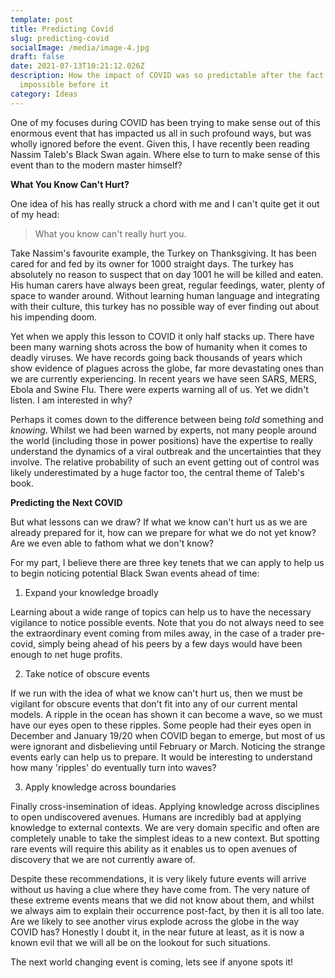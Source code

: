```yaml
---
template: post
title: Predicting Covid
slug: predicting-covid
socialImage: /media/image-4.jpg
draft: false
date: 2021-07-13T10:21:12.026Z
description: How the impact of COVID was so predictable after the fact and so
  impossible before it
category: Ideas
---
```

One of my focuses during COVID has been trying to make sense out of this enormous event that has impacted us all in such profound ways, but was wholly ignored before the event. Given this, I have recently been reading Nassim Taleb's Black Swan again. Where else to turn to make sense of this event than to the modern master himself? 

**What You Know Can't Hurt?**

One idea of his has really struck a chord with me and I can't quite get it out of my head: 

> What you know can't really hurt you.

Take Nassim's favourite example, the Turkey on Thanksgiving. It has been cared for and fed by its owner for 1000 straight days. The turkey has absolutely no reason to suspect that on day 1001 he will be killed and eaten. His human carers have always been great, regular feedings, water, plenty of space to wander around. Without learning human language and integrating with their culture, this turkey has no possible way of ever finding out about his impending doom. 

Yet when we apply this lesson to COVID it only half stacks up. There have been many warning shots across the bow of humanity when it comes to deadly viruses. We have records going back thousands of years which show evidence of plagues across the globe, far more devastating ones than we are currently experiencing. In recent years we have seen SARS, MERS, Ebola and Swine Flu. There were experts warning all of us. Yet we didn't listen. I am interested in why?

Perhaps it comes down to the difference between being *told* something and *knowing*. Whilst we had been warned by experts, not many people around the world (including those in power positions) have the expertise to really understand the dynamics of a viral outbreak and the uncertainties that they involve. The relative probability of such an event getting out of control was likely underestimated by a huge factor too, the central theme of Taleb's book. 

**Predicting the Next COVID**

But what lessons can we draw? If what we know can't hurt us as we are already prepared for it, how can we prepare for what we do not yet know? Are we even able to fathom what we don't know? 

For my part, I believe there are three key tenets that we can apply to help us to begin noticing potential Black Swan events ahead of time: 

1. Expand your knowledge broadly

Learning about a wide range of topics can help us to have the necessary vigilance to notice possible events. Note that you do not always need to see the extraordinary event coming from miles away, in the case of a trader pre-covid, simply being ahead of his peers by a few days would have been enough to net huge profits. 

2. Take notice of obscure events

If we run with the idea of what we know can't hurt us, then we must be vigilant for obscure events that don't fit into any of our current mental models. A ripple in the ocean has shown it can become a wave, so we must have our eyes open to these ripples. Some people had their eyes open in December and January 19/20 when COVID began to emerge, but most of us were ignorant and disbelieving until February or March. Noticing the strange events early can help us to prepare. It would be interesting to understand how many 'ripples' do eventually turn into waves?

3. Apply knowledge across boundaries 

Finally cross-insemination of ideas. Applying knowledge across disciplines to open undiscovered avenues. Humans are incredibly bad at applying knowledge to external contexts. We are very domain specific and often are completely unable to take the simplest ideas to a new context. But spotting rare events will require this ability as it enables us to open avenues of discovery that we are not currently aware of. 

Despite these recommendations, it is very likely future events will arrive without us having a clue where they have come from. The very nature of these extreme events means that we did not know about them, and whilst we always aim to explain their occurrence post-fact, by then it is all too late. Are we likely to see another virus explode across the globe in the way COVID has? Honestly I doubt it, in the near future at least, as it is now a known evil that we will all be on the lookout for such situations. 

The next world changing event is coming, lets see if anyone spots it!